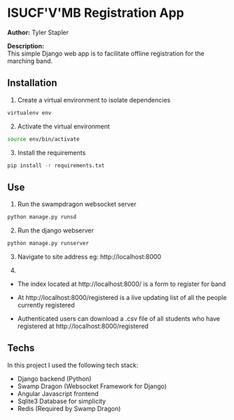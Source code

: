 # ISUCF'V'MB Registration App

**Author:** Tyler Stapler

**Description:**  
 This simple Django web app is to facilitate offline registration for the marching band.

## Installation

1. Create a virtual environment to isolate dependencies

```bash
virtualenv env
```

2. Activate the virtual environment

```bash
source env/bin/activate
```

3. Install the requirements

```bash
pip install -r requirements.txt
```

## Use

1. Run the swampdragon websocket server

```bash
python manage.py runsd
```

2. Run the django webserver

```bash
python manage.py runserver
```

3. Navigate to site address
eg: http://localhost:8000

4.
  * The index  located at http://localhost:8000/ is a form to register for band

  * At http://localhost:8000/registered is a live updating list of all the people currently registered

  * Authenticated users can download a .csv file of all students who have registered at http://localhost:8000/registered

## Techs
In this project I used the following tech stack:

* Django backend (Python)
* Swamp Dragon (Websocket Framework for Django)
* Angular Javascript frontend
* Sqlite3 Database for simplicity
* Redis (Required by Swamp Dragon)



